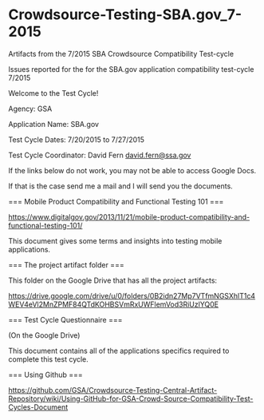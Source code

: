 # Crowdsource-Testing-SBA.gov_7-2015
Artifacts from the 7/2015 SBA Crowdsource Compatibility Test-cycle

Issues reported for the for the SBA.gov application compatibility test-cycle 7/2015

Welcome to the Test Cycle!

Agency: GSA

Application Name: SBA.gov

Test Cycle Dates: 7/20/2015 to 7/27/2015

Test Cycle Coordinator: David Fern david.fern@ssa.gov

If the links below do not work, you may not be able to access Google Docs.

If that is the case send me a mail and I will send you the documents.

=== Mobile Product Compatibility and Functional Testing 101 ===

https://www.digitalgov.gov/2013/11/21/mobile-product-compatibility-and-functional-testing-101/

This document gives some terms and insights into testing mobile applications.

=== The project artifact folder ===

This folder on the Google Drive that has all the project artifacts:

https://drive.google.com/drive/u/0/folders/0B2idn27Mp7VTfmNGSXhlT1c4WEV4eVl2MnZPMF84QTdKOHBSVmRxUWFlemVod3RiUzlYQ0E

=== Test Cycle Questionnaire ===

(On the Google Drive)

This document contains all of the applications specifics required to complete this test cycle.

=== Using Github ===

https://github.com/GSA/Crowdsource-Testing-Central-Artifact-Repository/wiki/Using-GitHub-for-GSA-Crowd-Source-Compatibility-Test-Cycles-Document
